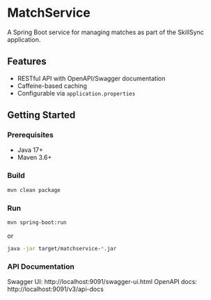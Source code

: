 # MatchService

A Spring Boot service for managing matches as part of the SkillSync application.

## Features

- RESTful API with OpenAPI/Swagger documentation
- Caffeine-based caching
- Configurable via `application.properties`

## Getting Started

### Prerequisites

- Java 17+
- Maven 3.6+

### Build

```sh
mvn clean package
```

### Run
```sh
mvn spring-boot:run
```
or
```sh
java -jar target/matchservice-*.jar
```

### API Documentation
Swagger UI: http://localhost:9091/swagger-ui.html
OpenAPI docs: http://localhost:9091/v3/api-docs
